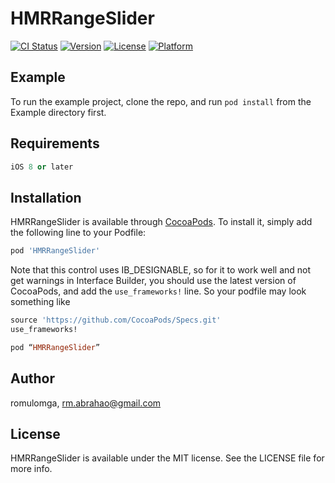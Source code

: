# HMRRangeSlider

[![CI Status](https://img.shields.io/travis/romulomga/HMRRangeSlider.svg?style=flat)](https://travis-ci.org/romulomga/HMRRangeSlider)
[![Version](https://img.shields.io/cocoapods/v/HMRRangeSlider.svg?style=flat)](https://cocoapods.org/pods/HMRRangeSlider)
[![License](https://img.shields.io/cocoapods/l/HMRRangeSlider.svg?style=flat)](https://cocoapods.org/pods/HMRRangeSlider)
[![Platform](https://img.shields.io/cocoapods/p/HMRRangeSlider.svg?style=flat)](https://cocoapods.org/pods/HMRRangeSlider)

## Example

To run the example project, clone the repo, and run `pod install` from the Example directory first.

## Requirements

```ruby
iOS 8 or later
```

## Installation

HMRRangeSlider is available through [CocoaPods](https://cocoapods.org). To install
it, simply add the following line to your Podfile:

```ruby
pod 'HMRRangeSlider'
```

Note that this control uses IB_DESIGNABLE, so for it to work well and not get warnings in Interface Builder, you should use the latest version of CocoaPods, and add the `use_frameworks!` line. So your podfile may look something like

```ruby
source 'https://github.com/CocoaPods/Specs.git'
use_frameworks!

pod “HMRRangeSlider”
```

## Author

romulomga, rm.abrahao@gmail.com

## License

HMRRangeSlider is available under the MIT license. See the LICENSE file for more info.

